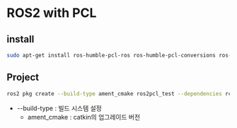 # ROS2 with PCL

## install

```bash
sudo apt-get install ros-humble-pcl-ros ros-humble-pcl-conversions ros-humble-pcl-msgs pcl-ros-tools
```

## Project

```bash
ros2 pkg create --build-type ament_cmake ros2pcl_test --dependencies rclcpp std_msgs sensor_msgs pcl_conversions pcl_apps-1.12pkg-
```

- --build-type : 빌드 시스템 설정
	- ament_cmake : catkin의 업그레이드 버전
